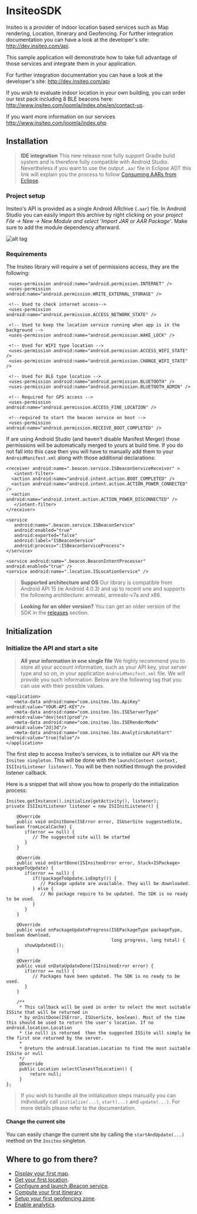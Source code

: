# InsiteoSDK

Insiteo is a provider of indoor location based services such as Map rendering, Location, Itinerary and Geofencing. For further integration documentation you can have a look at the developer's site: <a href="http://dev.insiteo.com/api" target="_blank">http://dev.insiteo.com/api</a>.

This sample application will demonstrate how to take full advantage of those services and integrate them in your application.

For further integration documentation you can have a look at the developer's site: http://dev.insiteo.com/api

If you wish to evaluate indoor location in your own building, you can order our test pack including 8 BLE beacons here:
http://www.insiteo.com/joomla/index.php/en/contact-us.

If you want more information on our services http://www.insiteo.com/joomla/index.php

## Installation

> **IDE integration**
This new release now fully support Gradle build system and is therefore fully compatible with Android Studio. Nevertheless if you want to use the output <code>.aar</code> file in Eclipse ADT this link will explain you the process to follow [Consuming AARs from Eclipse](http://commonsware.com/blog/2014/07/03/consuming-aars-eclipse.html).
 
### Project setup
 
Insiteo's API is provided as a single Android ARchive (<code>.aar</code>) file. In Android Studio you can easily import this archive by right clicking on your _project File -> New -> New Module and select 'Import JAR or AAR Package'_. Make sure to add the module dependency afterward.
 
 
 ![alt tag](readme/img/android-integration2.png)
 
 
### Requirements

The Insiteo library will require a set of permissions access, they are the following:


     <uses-permission android:name="android.permission.INTERNET" />
     <uses-permission android:name="android.permission.WRITE_EXTERNAL_STORAGE" />
    
     <!-- Used to check internet access-->
     <uses-permission android:name="android.permission.ACCESS_NETWORK_STATE" />
    
     <!-- Used to keep the location service running when app is in the background -->
     <uses-permission android:name="android.permission.WAKE_LOCK" />
    
     <!-- Used for WIFI type location -->
     <uses-permission android:name="android.permission.ACCESS_WIFI_STATE" />
     <uses-permission android:name="android.permission.CHANGE_WIFI_STATE" />
    
     <!-- Used for BLE type location -->
     <uses-permission android:name="android.permission.BLUETOOTH" />
     <uses-permission android:name="android.permission.BLUETOOTH_ADMIN" />
    
     <!-- Required for GPS access -->
     <uses-permission android:name="android.permission.ACCESS_FINE_LOCATION" />
    
     <!--required to start the beacon service on boot -->
     <uses-permission android:name="android.permission.RECEIVE_BOOT_COMPLETED" />


If are using Android Studio (and haven't disable Manifest Merger) those permissions will be automatically merged to yours at build time. If you do not fall into this case then you will have to manually add them to your `AndroidManifest.xml` along with those additional declarations: 


    <receiver android:name=".beacon.service.ISBeaconServiceReceiver" >
       <intent-filter>
      <action android:name="android.intent.action.BOOT_COMPLETED" />
      <action android:name="android.intent.action.ACTION_POWER_CONNECTED" />
      <action android:name="android.intent.action.ACTION_POWER_DISCONNECTED" />
       </intent-filter>
    </receiver>
    
    <service
       android:name=".beacon.service.ISBeaconService"
       android:enabled="true"
       android:exported="false"
       android:label="ISBeaconService"
       android:process=":ISBeaconServiceProcess">
    </service>
     
    <service android:name=".beacon.BeaconIntentProcessor" android:enabled="true" />
    <service android:name=".location.ISLocationService" />

> **Supported architecture and OS**
Our library is compatible from Android API 15 (ie Android 4.0.3) and up to recent one and supports the following architecture: armeabi, armeabi-v7a and x86.

> **Looking for an older version?** You can get an older version of the SDK in the <a href="https://github.com/Insiteo/Android/releases" target="_blank">releases</a> section.

## Initialization

### Initialize the API and start a site

> **All your information in one single file** We highly recommend you to store all your account information, such as your API key, your server type and so on, in your application <code>AndroidManifest.xml</code> file. We will provide you such information. Below are the following tag that you can use with their possible values.


    <application>
       <meta-data android:name="com.insiteo.lbs.ApiKey" android:value="YOUR-API-KEY"/>
       <meta-data android:name="com.insiteo.lbs.ISEServerType" android:value="dev|test|prod"/>
       <meta-data android:name="com.insiteo.lbs.ISERenderMode" android:value="2d|3d"/>
       <meta-data android:name="com.insiteo.lbs.AnalyticsAutoStart" android:value="true|false"/>
    </application>


The first step to access Insiteo's services, is to initialize our API via the `Insiteo singleton`. This will be done with the  `launch(Context context, ISIInitListener listener)`. You will be then notified through the provided listener callback.

Here is a snippet that will show you how to properly do the initialization process:


	Insiteo.getInstance().initialize(getActivity(), listener);
	private ISIInitListener listener = new ISIInitListener() {
    
	    @Override
	    public void onInitDone(ISError error, ISUserSite suggestedSite, boolean fromLocalCache) {
	       if(error == null) {
	          // The suggested site will be started
	       }
	    }
	    
	    @Override
	    public void onStartDone(ISInsiteoError error, Stack<ISPackage> packageToUpdate) {
	       if(error == null) {
	          if(!packageToUpdate.isEmpty()) {
	             // Package update are available. They will be downloaded.
	          } else {
	             // No package require to be updated. The SDK is no ready to be used.
	          }
	       }
	    }
	    
	    @Override
	    public void onPackageUpdateProgress(ISEPackageType packageType, boolean download,
	                                        long progress, long total) {
	       showUpdateUI();
	    }
	
	    @Override
	    public void onDataUpdateDone(ISInsiteoError error) {
	       if(error == null) {
	          // Packages have been updated. The SDK is no ready to be used.
	       }
	    }
	    
	    /**
	     * This callback will be used in order to select the most suitable ISSite that will be returned in
	     * by onInitDone(ISError, ISUserSite, boolean). Most of the time this should be used to return the user's location. If no android.location.Location
	     * (ie null) is returned  then the suggested ISSite will simply be the first one returned by the server.
	     *
	     * @return the android.location.Location to find the most suitable ISSite or null
	     */
	     @Override
	     public Location selectClosestToLocation() {
	         return null;
	     }
	};


> If you wish to handle all the initialization steps manually you can individually call `initialize(...)`, `start(...)` and `update(...)`. For more details please refer to the documentation.

#### Change the current site

You can easily change the current site by calling the `startAndUpdate(...)` method on the `Insiteo` singleton.

## Where to go from there?

- [Display your first map](readme/map.md).
- [Get your first location](readme/location.md).
- [Configure and launch iBeacon service](readme/beacon.md).
- [Compute your first itinerary](readme/itinerary.md).
- [Setup your first geofencing zone](readme/geofence.md).
- [Enable analytics](readme/analytics.md).
